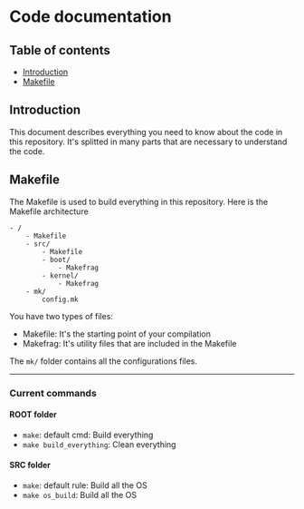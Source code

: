 # Code documentation

## Table of contents

- [Introduction](#introduction)
- [Makefile](#makefile)

## Introduction <a name="introduction"></a>

This document describes everything you need to know about the code in this repository.
It's splitted in many parts that are necessary to understand the code.

## Makefile <a name="makefile"></a>

The Makefile is used to build everything in this repository.
Here is the Makefile architecture

```
- /
    - Makefile
    - src/
        - Makefile
        - boot/
            - Makefrag
        - kernel/
            - Makefrag
    - mk/
        config.mk
```

You have two types of files:
- Makefile: It's the starting point of your compilation
- Makefrag: It's utility files that are included in the Makefile

The `mk/` folder contains all the configurations files.

---
### Current commands

#### ROOT folder

- `make`: default cmd: Build everything
- `make build_everything`: Clean everything

#### SRC folder

- `make`: default rule: Build all the OS
- `make os_build`: Build all the OS
